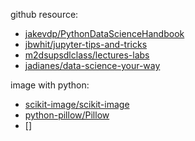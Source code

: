 github resource:
+ [jakevdp/PythonDataScienceHandbook](https://github.com/jakevdp/PythonDataScienceHandbook/tree/master/notebooks)
+ [jbwhit/jupyter-tips-and-tricks](jbwhit/jupyter-tips-and-tricks)
+ [m2dsupsdlclass/lectures-labs](https://github.com/m2dsupsdlclass/lectures-labs)
+ [jadianes/data-science-your-way](https://github.com/jbwhit/jupyter-tips-and-tricks/tree/master/deliver)

image with python:
+ [scikit-image/scikit-image](https://github.com/scikit-image/scikit-image)
+ [python-pillow/Pillow](https://github.com/python-pillow/Pillow)
+ []
